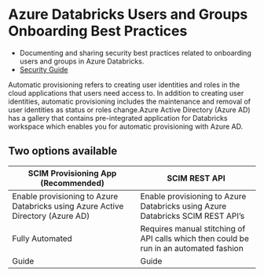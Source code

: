 Azure Databricks Users and Groups Onboarding Best Practices
==============
- Documenting and sharing security best practices related to onboarding users and groups in Azure Databricks.
- [Security Guide](https://bit.ly/adbsecurityguide)

Automatic provisioning refers to creating user identities and roles in the cloud applications that users need access to. In addition to creating user identities, automatic provisioning includes the maintenance and removal of user identities as status or roles change.Azure Active Directory (Azure AD) has a gallery that contains pre-integrated application for Databricks workspace which enables you for automatic provisioning with Azure AD.

Two options available
------------

| SCIM Provisioning App (Recommended) | SCIM REST API |
|---|---|
|  Enable provisioning to Azure Databricks using Azure Active Directory (Azure AD) |Enable provisioning to Azure Databricks using Azure Databricks SCIM REST API’s|
| Fully Automated |Requires manual stitching of API calls which then could be run in an automated fashion|
|Guide   | Guide  |
